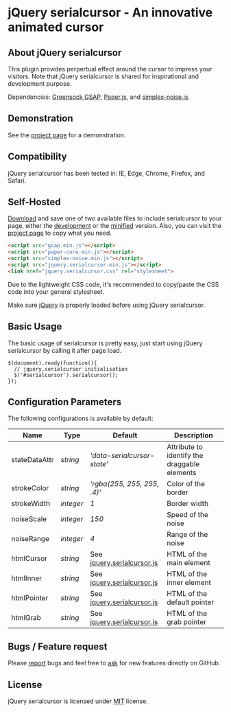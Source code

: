# jQuery serialcursor - An innovative animated cursor

## About jQuery serialcursor
This plugin provides perpertual effect around the cursor to impress your visitors. Note that jQuery serialcursor is shared for inspirational and development purpose.

Dependencies: [Greensock GSAP](https://github.com/greensock/GSAP), [Paper.js](https://github.com/paperjs/paper.js/), and [simplex-noise.js](https://github.com/jwagner/simplex-noise.js).

## Demonstration
See the [project page](https://github.meunierkevin.com/jquery-serialcursor/) for a demonstration.


## Compatibility
jQuery serialcursor has been tested in: IE, Edge, Chrome, Firefox, and Safari.


## Self-Hosted
[Download](https://github.com/kevinmeunier/jquery-serialcursor/archive/master.zip) and save one of two available files to include serialcursor to your page, either the [development](https://github.com/kevinmeunier/jquery-serialcursor/blob/main/dist/jquery.serialcursor.js) or the [minified](https://github.com/kevinmeunier/jquery-serialcursor/blob/main/dist/jquery.serialcursor.min.js) version. Also, you can visit the [project page](https://github.meunierkevin.com/jquery-serialcursor/) to copy what you need.
```HTML
<script src="gsap.min.js"></script>
<script src="paper-core.min.js"></script>
<script src="simplex-noise.min.js"></script>
<script src="jquery.serialcursor.min.js"></script>
<link href="jquery.serialcursor.css" rel="stylesheet">
```
Due to the lightweight CSS code, it's recommended to copy/paste the CSS code into your general stylesheet.

Make sure [jQuery](http://jquery.com) is properly loaded before using jQuery serialcursor. 


## Basic Usage
The basic usage of serialcursor is pretty easy, just start using jQuery serialcursor by calling it after page load.
```JS
$(document).ready(function(){
  // jquery.serialcursor initialisation
  $('#serialcursor').serialcursor();
});
```

  
## Configuration Parameters
The following configurations is available by default:

Name               | Type       | Default                                        | Description
------------------ | ---------- | ---------------------------------------------- | -----------
stateDataAttr      | *string*   | *'data-serialcursor-state'*                    | Attribute to identify the draggable elements
strokeColor        | *string*   | *'rgba(255, 255, 255, .4)'*                    | Color of the border
strokeWidth        | *integer*  | *1*                                            | Border width
noiseScale         | *integer*  | *150*                                          | Speed of the noise
noiseRange         | *integer*  | *4*                                            | Range of the noise
htmlCursor         | *string*   | See [jquery.serialcursor.js](https://github.com/kevinmeunier/jquery-serialcursor/blob/main/dist/jquery.serialcookie.js) | HTML of the main element
htmlInner          | *string*   | See [jquery.serialcursor.js](https://github.com/kevinmeunier/jquery-serialcursor/blob/main/dist/jquery.serialcookie.js) | HTML of the inner element
htmlPointer        | *string*   | See [jquery.serialcursor.js](https://github.com/kevinmeunier/jquery-serialcursor/blob/main/dist/jquery.serialcookie.js) | HTML of the default pointer
htmlGrab           | *string*   | See [jquery.serialcursor.js](https://github.com/kevinmeunier/jquery-serialcursor/blob/main/dist/jquery.serialcookie.js) | HTML of the grab pointer


## Bugs / Feature request
Please [report](http://github.com/kevinmeunier/jquery-serialcursor/issues) bugs and feel free to [ask](http://github.com/kevinmeunier/jquery-serialcursor/issues) for new features directly on GitHub.


## License
jQuery serialcursor is licensed under [MIT](http://www.opensource.org/licenses/mit-license.php) license.

